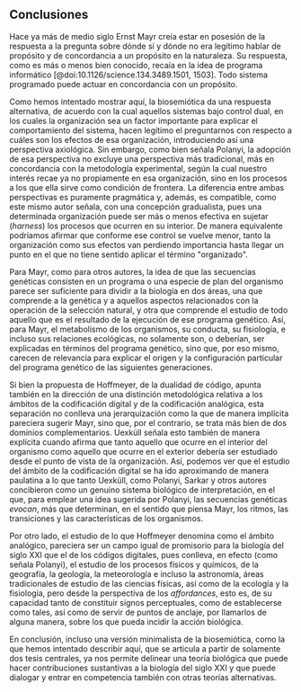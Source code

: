 ## Conclusiones

Hace ya más de medio siglo Ernst Mayr creía estar en posesión de la respuesta a la pregunta sobre dónde sí y dónde no era legítimo hablar de propósito y de concordancia a un propósito en la naturaleza.
Su respuesta, como es más o menos bien conocido, recaía en la idea de programa informático [@doi:10.1126/science.134.3489.1501, 1503].
Todo sistema programado puede actuar en concordancia con un propósito.

Como hemos intentado mostrar aquí, la biosemiótica da una respuesta alternativa, de acuerdo con la cual aquellos sistemas bajo control dual, en los cuales la organización sea un factor importante para explicar el comportamiento del sistema, hacen legítimo el preguntarnos con respecto a cuáles son los efectos de esa organización, introduciendo así una perspectiva axiológica.
Sin embargo, como bien señala Polanyi, la adopción de esa perspectiva no excluye una perspectiva más tradicional, más en concordancia con la metodología experimental, según la cual nuestro interés recae ya no propiamente en esa organización, sino en los procesos a los que ella sirve como condición de frontera.
La diferencia entre ambas perspectivas es puramente pragmática y, además, es compatible, como este mismo autor señala, con una concepción gradualista, pues una determinada organización puede ser más o menos efectiva en sujetar (*harness*) los procesos que ocurren en su interior.
De manera equivalente podríamos afirmar que conforme ese control se vuelve menor, tanto la organización como sus efectos van perdiendo importancia hasta llegar un punto en el que no tiene sentido aplicar el término "organizado".

Para Mayr, como para otros autores, la idea de que las secuencias genéticas consisten en un programa o una especie de plan del organismo parece ser suficiente para dividir a la biología en dos áreas, una que comprende a la genética y a aquellos aspectos relacionados con la operación de la selección natural, y otra que comprende el estudio de todo aquello que es el resultado de la ejecución de ese programa genético.
Así, para Mayr, el metabolismo de los organismos, su conducta, su fisiología, e incluso sus relaciones ecológicas, no solamente son, o deberían, ser explicadas en términos del programa genético, sino que, por eso mismo, carecen de relevancia para explicar el origen y la configuración particular del programa genético de las siguientes generaciones.

<!--Esto se relaciona con el problema de la creatividad de la SN. En particular, desde esta concepción pareciera ser que la SN es un proceso estrictamente poblacional, en el cual los individuos no tienen ninguna participación. Serían más bien las características del pool génico en una generación las que explicarían los cambios en ese mismo nivel, el del pool génico.-->

Si bien la propuesta de Hoffmeyer, de la dualidad de código, apunta también en la dirección de una distinción metodológica relativa a los ámbitos de la codificación digital y de la codificación analógica, esta separación no conlleva una jerarquización como la que de manera implícita pareciera sugerir Mayr, sino que, por el contrario, se trata más bien de dos dominios complementarios.
Uexküll señala esto también de manera explícita cuando afirma que tanto aquello que ocurre en el interior del organismo como aquello que ocurre en el exterior debería ser estudiado desde el punto de vista de la organización.
Así, podemos ver que el estudio del ámbito de la codificación digital se ha ido aproximando de manera paulatina a lo que tanto Uexküll, como Polanyi, Sarkar y otros autores concibieron como un genuino sistema biológico de interpretación, en el que, para emplear una idea sugerida por Polanyi, las secuencias genéticas *evocan*, más que determinan, en el sentido que piensa Mayr, los ritmos, las transiciones y las características de los organismos.

Por otro lado, el estudio de lo que Hoffmeyer denomina como el ámbito analógico, pareciera ser un campo igual de promisorio para la biología del siglo XXI que el de los códigos digitales, pues conlleva, en efecto (como señala Polanyi), el estudio de los procesos físicos y químicos, de la geografía, la geología, la meteorología e incluso la astronomía, áreas tradicionales de estudio de las ciencias físicas, así como de la ecología y la fisiología, pero desde la perspectiva de los *affordances*, esto es, de su capacidad tanto de constituir signos perceptuales, como de establecerse como tales, así como de servir de puntos de anclaje, por llamarlos de alguna manera, sobre los que pueda incidir la acción biológica.

En conclusión, incluso una versión minimalista de la biosemiótica, como la que hemos intentado describir aquí, que se articula a partir de solamente dos tesis centrales, ya nos permite delinear una teoría biológica que puede hacer contribuciones sustantivas a la biología del siglo XXI y que puede dialogar y entrar en competencia también con otras teorías alternativas.

